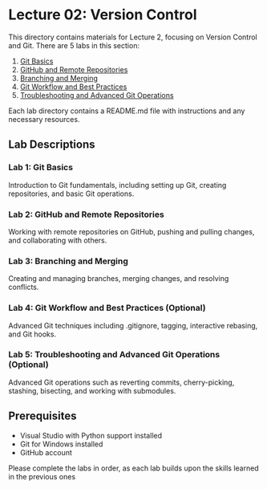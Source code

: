 # Lecture 02: Version Control

This directory contains materials for Lecture 2, focusing on Version Control and Git. There are 5 labs in this section:

1. [Git Basics](./Lab1-GitBasics)
2. [GitHub and Remote Repositories](./Lab2-GitHubRemotes)
3. [Branching and Merging](./Lab3-BranchingMerging)
4. [Git Workflow and Best Practices](./Lab4-GitWorkflowBestPractices)
5. [Troubleshooting and Advanced Git Operations](./Lab5-TroubleshootingAdvancedGit)

Each lab directory contains a README.md file with instructions and any necessary resources.

## Lab Descriptions

### Lab 1: Git Basics
Introduction to Git fundamentals, including setting up Git, creating repositories, and basic Git operations.

### Lab 2: GitHub and Remote Repositories
Working with remote repositories on GitHub, pushing and pulling changes, and collaborating with others.

### Lab 3: Branching and Merging
Creating and managing branches, merging changes, and resolving conflicts.

### Lab 4: Git Workflow and Best Practices (Optional)
Advanced Git techniques including .gitignore, tagging, interactive rebasing, and Git hooks.

### Lab 5: Troubleshooting and Advanced Git Operations (Optional)
Advanced Git operations such as reverting commits, cherry-picking, stashing, bisecting, and working with submodules.

## Prerequisites

- Visual Studio with Python support installed
- Git for Windows installed
- GitHub account

Please complete the labs in order, as each lab builds upon the skills learned in the previous ones
